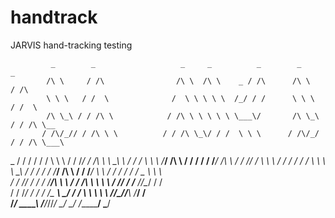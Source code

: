 # handtrack
JARVIS hand-tracking testing


             _        _                   _     _          _        _         _        
            /\ \     / /\                /\ \  /\ \    _ / /\      /\ \      / /\      
            \ \ \   / /  \              /  \ \ \ \ \  /_/ / /      \ \ \    / /  \     
            /\ \_\ / / /\ \            / /\ \ \ \ \ \ \___\/       /\ \_\  / / /\ \__  
           / /\/_// / /\ \ \          / / /\ \_\/ / /  \ \ \      / /\/_/ / / /\ \___\ 
  _       / / /  / / /  \ \ \        / / /_/ / /\ \ \   \_\ \    / / /    \ \ \ \/___/ 
 /\ \    / / /  / / /___/ /\ \      / / /__\/ /  \ \ \  / / /   / / /      \ \ \       
 \ \_\  / / /  / / /_____/ /\ \    / / /_____/    \ \ \/ / /   / / /   _    \ \ \      
 / / /_/ / /  / /_________/\ \ \  / / /\ \ \       \ \ \/ /___/ / /__ /_/\__/ / /      
/ / /__\/ /  / / /_       __\ \_\/ / /  \ \ \       \ \  //\__\/_/___\\ \/___/ /       
\/_______/   \_\___\     /____/_/\/_/    \_\/        \_\/ \/_________/ \_____\/        
                                                                                       
